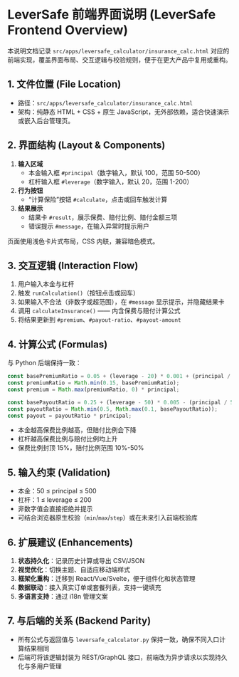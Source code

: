 # LeverSafe 前端界面说明 (LeverSafe Frontend Overview)

本说明文档记录 `src/apps/leversafe_calculator/insurance_calc.html` 对应的前端实现，覆盖界面布局、交互逻辑与校验规则，便于在更大产品中复用或重构。

## 1. 文件位置 (File Location)

- 路径：`src/apps/leversafe_calculator/insurance_calc.html`
- 架构：纯静态 HTML + CSS + 原生 JavaScript，无外部依赖，适合快速演示或嵌入后台管理页。

## 2. 界面结构 (Layout & Components)

1. **输入区域**
   - 本金输入框 `#principal`（数字输入，默认 100，范围 50-500）
   - 杠杆输入框 `#leverage`（数字输入，默认 20，范围 1-200）
2. **行为按钮**
   - “计算保险”按钮 `#calculate`，点击或回车触发计算
3. **结果展示**
   - 结果卡 `#result`，展示保费、赔付比例、赔付金额三项
   - 错误提示 `#message`，在输入异常时提示用户

页面使用浅色卡片式布局，CSS 内联，兼容暗色模式。

## 3. 交互逻辑 (Interaction Flow)

1. 用户输入本金与杠杆
2. 触发 `runCalculation()`（按钮点击或回车）
3. 如果输入不合法（非数字或超范围），在 `#message` 显示提示，并隐藏结果卡
4. 调用 `calculateInsurance()` —— 内含保费与赔付计算公式
5. 将结果更新到 `#premium`、`#payout-ratio`、`#payout-amount`

## 4. 计算公式 (Formulas)

与 Python 后端保持一致：

```javascript
const basePremiumRatio = 0.05 + (leverage - 20) * 0.001 + (principal / 500) * 0.02;
const premiumRatio = Math.min(0.15, basePremiumRatio);
const premium = Math.max(premiumRatio, 0) * principal;

const basePayoutRatio = 0.25 + (leverage - 50) * 0.005 - (principal / 500) * 0.1;
const payoutRatio = Math.min(0.5, Math.max(0.1, basePayoutRatio));
const payout = payoutRatio * principal;
```

- 本金越高保费比例越高，但赔付比例会下降
- 杠杆越高保费比例与赔付比例均上升
- 保费比例封顶 15%，赔付比例范围 10%-50%

## 5. 输入约束 (Validation)

- 本金：50 ≤ principal ≤ 500
- 杠杆：1 ≤ leverage ≤ 200
- 非数字值会直接拒绝并提示
- 可结合浏览器原生校验（`min`/`max`/`step`）或在未来引入前端校验库

## 6. 扩展建议 (Enhancements)

1. **状态持久化**：记录历史计算或导出 CSV/JSON
2. **视觉优化**：切换主题、自适应移动端样式
3. **框架化重构**：迁移到 React/Vue/Svelte，便于组件化和状态管理
4. **数据联动**：接入真实订单或套餐列表，支持一键填充
5. **多语言支持**：通过 i18n 管理文案

## 7. 与后端的关系 (Backend Parity)

- 所有公式与返回值与 `leversafe_calculator.py` 保持一致，确保不同入口计算结果相同
- 后端可将该逻辑封装为 REST/GraphQL 接口，前端改为异步请求以实现持久化与多用户管理
